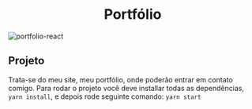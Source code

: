 <h1 align="center"><strong>Portfólio</strong></h1>

![portfolio-react](https://user-images.githubusercontent.com/38691922/91479590-0a9cf700-e878-11ea-886b-59a636264412.png)

<h2>Projeto</h2>

Trata-se do meu site, meu portfólio, onde poderão entrar em contato comigo. Para rodar o projeto você deve installar todas as 
dependências, ``` yarn install ```, e depois rode seguinte comando:   ``` yarn start ```

